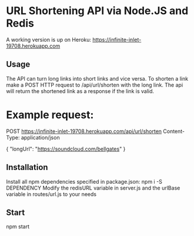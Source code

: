 # URL Shortening API via Node.JS and Redis
A working version is up on Heroku: https://infinite-inlet-19708.herokuapp.com
## Usage
The API can turn long links into short links and vice versa.
To shorten a link make a POST HTTP request to /api/url/shorten with the long link.
The api will return the shortened link as a response if the link is valid.
# Example request:
POST https://infinite-inlet-19708.herokuapp.com/api/url/shorten
Content-Type: application/json

{
    "longUrl": "https://soundcloud.com/bellgates"
}
## Installation
Install all npm dependencies specified in package.json: npm i -S DEPENDENCY
Modify the redisURL variable in server.js and the urlBase variable in routes/url.js to your needs
## Start
npm start
